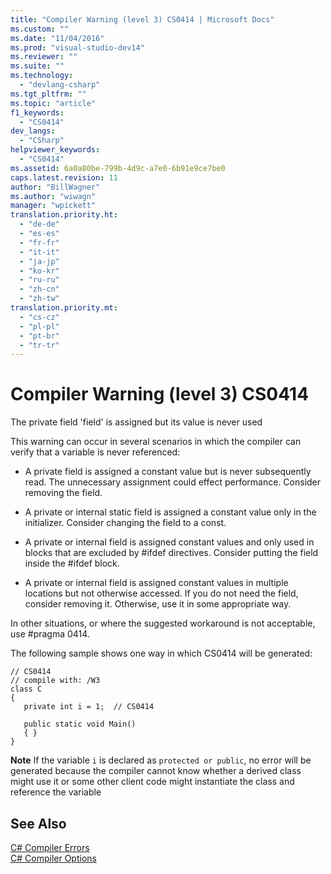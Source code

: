 ```yaml
---
title: "Compiler Warning (level 3) CS0414 | Microsoft Docs"
ms.custom: ""
ms.date: "11/04/2016"
ms.prod: "visual-studio-dev14"
ms.reviewer: ""
ms.suite: ""
ms.technology: 
  - "devlang-csharp"
ms.tgt_pltfrm: ""
ms.topic: "article"
f1_keywords: 
  - "CS0414"
dev_langs: 
  - "CSharp"
helpviewer_keywords: 
  - "CS0414"
ms.assetid: 6a0a80be-799b-4d9c-a7e0-6b91e9ce7be0
caps.latest.revision: 11
author: "BillWagner"
ms.author: "wiwagn"
manager: "wpickett"
translation.priority.ht: 
  - "de-de"
  - "es-es"
  - "fr-fr"
  - "it-it"
  - "ja-jp"
  - "ko-kr"
  - "ru-ru"
  - "zh-cn"
  - "zh-tw"
translation.priority.mt: 
  - "cs-cz"
  - "pl-pl"
  - "pt-br"
  - "tr-tr"
---
```

# Compiler Warning (level 3) CS0414
The private field 'field' is assigned but its value is never used  
  
 This warning can occur in several scenarios in which the compiler can verify that a variable is never referenced:  
  
-   A private field is assigned a constant value but is never subsequently read. The unnecessary assignment could effect performance. Consider removing the field.  
  
-   A private or internal static field is assigned a constant value only in the initializer. Consider changing the field to a const.  
  
-   A private or internal field is assigned constant values and only used in blocks that are excluded by #ifdef directives. Consider putting the field inside the #ifdef block.  
  
-   A private or internal field is assigned constant values in multiple locations but not otherwise accessed. If you do not need the field, consider removing it. Otherwise, use it in some appropriate way.  
  
 In other situations, or where the suggested workaround is not acceptable, use #pragma 0414.  
  
 The following sample shows one way in which CS0414 will be generated:  
  
```  
// CS0414  
// compile with: /W3  
class C  
{  
   private int i = 1;  // CS0414  
  
   public static void Main()  
   { }  
}  
```  
  
 **Note** If the variable `i` is declared as `protected or public`, no error will be generated because the compiler cannot know whether a derived class might use it or some other client code might instantiate the class and reference the variable  
  
## See Also  
 [C# Compiler Errors](../../csharp/language-reference/compiler-messages/index.md)   
 [C# Compiler Options](../../csharp/language-reference/compiler-options/index.md)